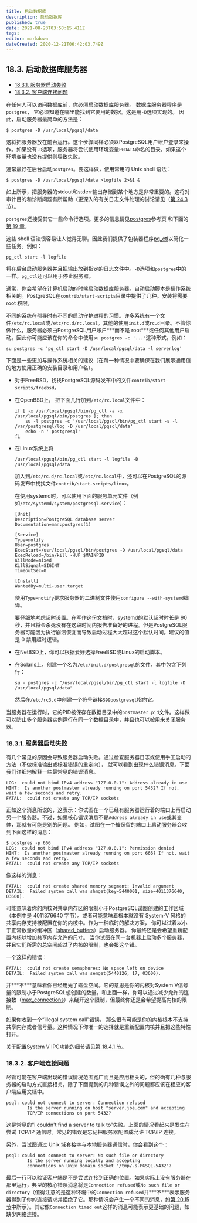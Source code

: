 ```yaml
---
title: 启动数据库
description: 启动数据库
published: true
date: 2021-08-23T03:58:15.411Z
tags: 
editor: markdown
dateCreated: 2020-12-21T06:42:03.749Z
---
```


## 18.3. 启动数据库服务器

- [18.3.1. 服务器启动失败](server-start#SERVER-START-FAILURES)
- [18.3.2. 客户端连接问题](server-start#CLIENT-CONNECTION-PROBLEMS)

在任何人可以访问数据库前，你必须启动数据库服务器。 数据库服务器程序是`postgres`， 它必须知道在哪里能找到它要用的数据。这是用`-D`选项实现的。 因此，启动服务器最简单的方法是：

```
$ postgres -D /usr/local/pgsql/data
```

这将把服务器放在前台运行。这个步骤同样必须以PostgreSQL用户帐户登录来操作。如果没有`-D`选项，服务器将尝试使用环境变量`PGDATA`命名的目录。如果这个环境变量也没有提供则导致失败。

通常最好在后台启动`postgres`。要这样做，使用常用的 Unix shell 语法：

```
$ postgres -D /usr/local/pgsql/data >logfile 2>&1 &
```

如上所示，把服务器的stdout和stderr输出存储到某个地方是非常重要的。这将对审计目的和诊断问题有所帮助（更深入的有关日志文件处理的讨论请见（[第 24.3 节](logfile-maintenance)）。

`postgres`还接受其它一些命令行选项。更多的信息请见[postgres](app-postgres)参考页 和下面的[第 19 章](runtime-config)。

这些 shell 语法很容易让人觉得无聊。因此我们提供了包装器程序[pg_ctl](app-pg-ctl)以简化一些任务。例如：

```
pg_ctl start -l logfile
```

将在后台启动服务器并且把输出放到指定的日志文件中。`-D`选项和`postgres`中的一样。`pg_ctl`还可以用于停止服务器。

通常，你会希望在计算机启动的时候启动数据库服务器。自动启动脚本是操作系统相关的。PostgreSQL在`contrib/start-scripts`目录中提供了几种。安装将需要 root 权限。

不同的系统在引导时有不同的启动守护进程的习惯。许多系统有一个文件`/etc/rc.local`或`/etc/rc.d/rc.local`。其他的使用`init.d`或`rc.d`目录。不管你做什么，服务器必须由PostgreSQL用户账户***而不是 root\***或任何其他用户启动。因此你可能应该在你的命令中使用`su postgres -c '...'`这种形式。例如：

```
su postgres -c 'pg_ctl start -D /usr/local/pgsql/data -l serverlog'
```



下面是一些更加与操作系统相关的建议（在每一种情况中要确保在我们展示通用值的地方使用正确的安装目录和用户名）。

- 对于FreeBSD，找找PostgreSQL源码发布中的文件`contrib/start-scripts/freebsd`。

- 在OpenBSD上， 把下面几行加到`/etc/rc.local`文件中：

  ```
  if [ -x /usr/local/pgsql/bin/pg_ctl -a -x /usr/local/pgsql/bin/postgres ]; then
      su -l postgres -c '/usr/local/pgsql/bin/pg_ctl start -s -l /var/postgresql/log -D /usr/local/pgsql/data'
      echo -n ' postgresql'
  fi
  ```

  

- 在Linux系统上将

  ```
  /usr/local/pgsql/bin/pg_ctl start -l logfile -D /usr/local/pgsql/data
  ```

  加入到`/etc/rc.d/rc.local`或`/etc/rc.local`中，还可以在PostgreSQL的源码发布中找找文件`contrib/start-scripts/linux`。

  在使用systemd时，可以使用下面的服务单元文件（例如`/etc/systemd/system/postgresql.service`）：

  ```
  [Unit]
  Description=PostgreSQL database server
  Documentation=man:postgres(1)
  
  [Service]
  Type=notify
  User=postgres
  ExecStart=/usr/local/pgsql/bin/postgres -D /usr/local/pgsql/data
  ExecReload=/bin/kill -HUP $MAINPID
  KillMode=mixed
  KillSignal=SIGINT
  TimeoutSec=0
  
  [Install]
  WantedBy=multi-user.target
  ```

  使用`Type=notify`要求服务器的二进制文件使用`configure --with-systemd`编译。

  要仔细地考虑超时设置。在写作这份文档时，systemd的默认超时时长是 90 秒，并且将会杀死没有在这段时间内报告准备好的进程。但是PostgreSQL服务器可能因为执行崩溃恢复而导致启动过程大大超过这个默认时间。建议的值是 0 禁用超时逻辑。

- 在NetBSD上，你可以根据爱好选择FreeBSD或Linux的启动脚本。

- 在Solaris上，创建一个名为`/etc/init.d/postgresql`的文件，其中包含下列行：

  ```
  su - postgres -c "/usr/local/pgsql/bin/pg_ctl start -l logfile -D /usr/local/pgsql/data"
  ```

  然后在`/etc/rc3.d`中创建一个符号链接`S99postgresql`指向它。



当服务器在运行时，它的PID被保存在数据目录中的`postmaster.pid`文件。这样做 可以防止多个服务器实例运行在同一个数据目录中，并且也可以被用来关闭服务器。

### 18.3.1. 服务器启动失败

有几个常见的原因会导致服务器启动失败。通过检查服务器日志或使用手工启动的方法（不做标准输出或标准错误的重定向）， 就可以看到出现什么错误消息。下面我们详细地解释一些最常见的错误消息。



```
LOG:  could not bind IPv4 address "127.0.0.1": Address already in use
HINT:  Is another postmaster already running on port 5432? If not, wait a few seconds and retry.
FATAL:  could not create any TCP/IP sockets
```

正如这个消息所说的，这表示：你试图在一个已经有服务器运行着的端口上再启动另一个服务器。不过，如果核心错误消息不是`Address already in use`或其变体，那就有可能是别的问题。 例如，试图在一个被保留的端口上启动服务器会收到下面这样的消息：

```
$ postgres -p 666
LOG:  could not bind IPv4 address "127.0.0.1": Permission denied
HINT:  Is another postmaster already running on port 666? If not, wait a few seconds and retry.
FATAL:  could not create any TCP/IP sockets
```



像这样的消息：

```
FATAL:  could not create shared memory segment: Invalid argument
DETAIL:  Failed system call was shmget(key=5440001, size=4011376640, 03600).
```

可能意味着你的内核对共享内存区的限制小于PostgreSQL试图创建的工作区域（本例中是 4011376640 字节）。或者可能意味着根本就没有 System-V 风格的共享内存支持被配置在你的内核中。作为一种临时的解决方案， 你可以试着以小于正常数量的缓冲区（[shared_buffers](runtime-config-resource#GUC-SHARED-BUFFERS)）启动服务器。 你最终还是会希望重新配置内核以增加共享内存允许的尺寸。 当你试图在同一台机器上启动多个服务器，并且它们所需的总空间超过了内核的限制，也会报这个错。

一个这样的错误：

```
FATAL:  could not create semaphores: No space left on device
DETAIL:  Failed system call was semget(5440126, 17, 03600).
```

并***不\***意味着你已经用光了磁盘空间。它的意思是你的内核对System V信号量的限制小于PostgreSQL想创建的数量。和上面一样，你可以通过减少允许的连接数（[max_connections](runtime-config-connection#GUC-MAX-CONNECTIONS)）来绕开这个限制，但最终你还是会希望提高内核的限制。

如果你收到一个“illegal system call”错误， 那么很有可能是你的内核根本不支持共享内存或者信号量。这种情况下你唯一的选择就是重新配置内核并且把这些特性打开。

关于配置System V IPC功能的细节请见[第 18.4.1 节](kernel-resources#SYSVIPC)。

### 18.3.2. 客户端连接问题

尽管可能在客户端出现的错误情况范围宽广而且是应用相关的，但的确有几种与服务器的启动方式直接相关。除了下面提到的几种错误之外的问题都应该在相应的客户端应用文档中。



```
psql: could not connect to server: Connection refused
        Is the server running on host "server.joe.com" and accepting
        TCP/IP connections on port 5432?
```

这是常见的“I couldn't find a server to talk to”失败。上面的情况看起来是发生在尝试 TCP/IP 通信时。常见的错误是忘记把服务器配置成允许 TCP/IP 连接。

另外，当试图通过 Unix 域套接字与本地服务器通信时，你会看到这个：

```
psql: could not connect to server: No such file or directory
        Is the server running locally and accepting
        connections on Unix domain socket "/tmp/.s.PGSQL.5432"?
```



最后一行可以验证客户端是不是尝试连接到正确的位置。如果实际上没有服务器在那里运行，典型的核心错误消息将是`Connection refused`或`No such file or directory`（值得注意的是这种环境中的`Connection refused`并***不\***表示服务器得到了你的连接请求并拒绝了它。那种情况会产生一个不同的消息，如[第 20.15 节](client-authentication-problems)中所示）。其它像`Connection timed out`这样的消息可能表示更基础的问题，如缺少网络连接。